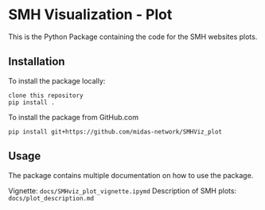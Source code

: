 # SMH Visualization - Plot

This is the Python Package containing the code for the SMH websites 
plots.

## Installation

To install the package locally:

    clone this repository
    pip install .

To install the package from GitHub.com

`pip install git+https://github.com/midas-network/SMHViz_plot`

## Usage

The package contains multiple documentation on how to use the package.

Vignette: `docs/SMHviz_plot_vignette.ipymd`
Description of SMH plots: `docs/plot_description.md`



